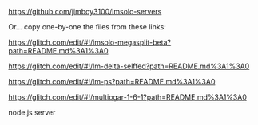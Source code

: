 
https://github.com/jimboy3100/imsolo-servers

Or... copy one-by-one the files from these links:

https://glitch.com/edit/#!/imsolo-megasplit-beta?path=README.md%3A1%3A0

https://glitch.com/edit/#!/lm-delta-selffed?path=README.md%3A1%3A0

https://glitch.com/edit/#!/lm-ps?path=README.md%3A1%3A0

https://glitch.com/edit/#!/multiogar-1-6-1?path=README.md%3A1%3A0

node.js server
